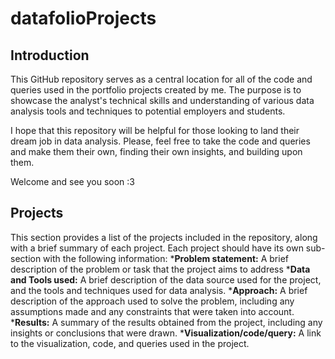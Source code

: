# datafolioProjects
## Introduction
This GitHub repository serves as a central location for all of the code and queries used in the portfolio projects created by me. The purpose is to showcase the analyst's technical skills and understanding of various data analysis tools and techniques to potential employers and students.

I hope that this repository will be helpful for those looking to land their dream job in data analysis. Please, feel free to take the code and queries and make them their own, finding their own insights, and building upon them.

Welcome and see you soon :3

## Projects 
This section provides a list of the projects included in the repository, along with a brief summary of each project. Each project should have its own sub-section with the following information:
    *__Problem statement:__ A brief description of the problem or task that the project aims to address
    *__Data and Tools used:__ A brief description of the data source used for the project, and the tools and techniques used for data analysis.
    *__Approach:__ A brief description of the approach used to solve the problem, including any assumptions made and any constraints that were taken into account.
    *__Results:__ A summary of the results obtained from the project, including any insights or conclusions that were drawn.
    *__Visualization/code/query:__ A link to the visualization, code, and queries used in the project.
